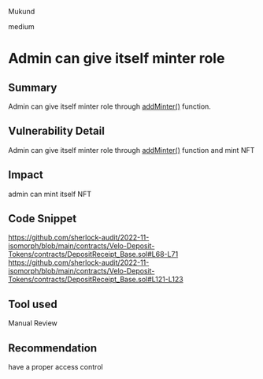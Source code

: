 Mukund

medium

# Admin can give itself minter role

## Summary
Admin can give itself minter role through [addMinter()](https://github.com/sherlock-audit/2022-11-isomorph/blob/main/contracts/Velo-Deposit-Tokens/contracts/DepositReceipt_Base.sol#L68-L71) function.
## Vulnerability Detail
Admin can give itself minter role through [addMinter()](https://github.com/sherlock-audit/2022-11-isomorph/blob/main/contracts/Velo-Deposit-Tokens/contracts/DepositReceipt_Base.sol#L68-L71) function and mint NFT
## Impact
admin can mint itself NFT
## Code Snippet
https://github.com/sherlock-audit/2022-11-isomorph/blob/main/contracts/Velo-Deposit-Tokens/contracts/DepositReceipt_Base.sol#L68-L71
https://github.com/sherlock-audit/2022-11-isomorph/blob/main/contracts/Velo-Deposit-Tokens/contracts/DepositReceipt_Base.sol#L121-L123
## Tool used

Manual Review

## Recommendation
have a proper access control